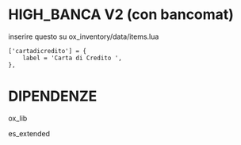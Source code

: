 # HIGH_BANCA V2 (con bancomat)

inserire questo su ox_inventory/data/items.lua

```
['cartadicredito'] = {
    label = 'Carta di Credito ',
},
```

# DIPENDENZE

ox_lib

es_extended
